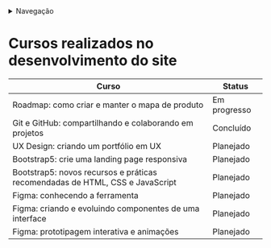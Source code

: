 <details>
    <summary>Navegação</summary>
    <ul>
        <li><a href="../README.md">README</a></li>
        <li><a href="/Desenvolvimento/Tasklist.md">Task List</a></li>
        <li><a href="/Desenvolvimento/Cursos.md">Cursos que realizei para a elaboração do site</a></li>
    </ul>
</details>

# Cursos realizados no desenvolvimento do site

| Curso                                                                        | Status       |
| ---------------------------------------------------------------------------- | ------------ |
| Roadmap: como criar e manter o mapa de produto                               | Em progresso |
| Git e GitHub: compartilhando e colaborando em projetos                       | Concluído    |
| UX Design: criando um portfólio em UX                                        | Planejado    |
| Bootstrap5: crie uma landing page responsiva                                 | Planejado    |
| Bootstrap5: novos recursos e práticas recomendadas de HTML, CSS e JavaScript | Planejado    |
| Figma: conhecendo a ferramenta                                               | Planejado    |
| Figma: criando e evoluindo componentes de uma interface                      | Planejado    |
| Figma: prototipagem interativa e animações                                   | Planejado    |


